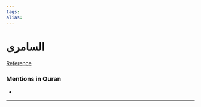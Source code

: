 ```yaml
---
tags: 
alias: 
---
```


# السامرى

[Reference](https://corpus.quran.com/concept.jsp?id=samiri)

### Mentions in Quran
- 

---

